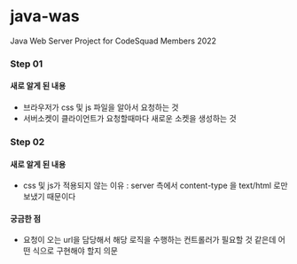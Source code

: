 # java-was
Java Web Server Project for CodeSquad Members 2022

### Step 01

#### 새로 알게 된 내용
- 브라우저가 css 및 js 파일을 알아서 요청하는 것
- 서버소켓이 클라이언트가 요청할때마다 새로운 소켓을 생성하는 것


### Step 02

#### 새로 알게 된 내용
- css 및 js가 적용되지 않는 이유 : server 측에서 content-type 을 text/html 로만 보냈기 때문이다

#### 궁금한 점
- 요청이 오는 url을 담당해서 해당 로직을 수행하는 컨트롤러가 필요할 것 같은데 어떤 식으로 구현해야 할지 의문

